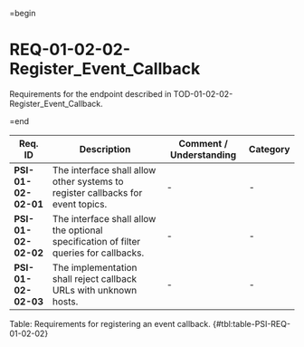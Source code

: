 =begin

# REQ-01-02-02-Register_Event_Callback

Requirements for the endpoint described in TOD-01-02-02-Register_Event_Callback.

=end

| Req. ID                        | Description                         | Comment / Understanding                  | Category                       |
| ------------------------------ | ----------------------------------- | ---------------------------------------- | ------------------------------ |
| __PSI-01-02-02-01__ | The interface shall allow other systems to register callbacks for event topics.       | -                       | -        |
| __PSI-01-02-02-02__ | The interface shall allow the optional specification of filter queries for callbacks. | -                       | -        |
| __PSI-01-02-02-03__ | The implementation shall reject callback URLs with unknown hosts.                     | -                       | -        |

Table: Requirements for registering an event callback. {#tbl:table-PSI-REQ-01-02-02}
